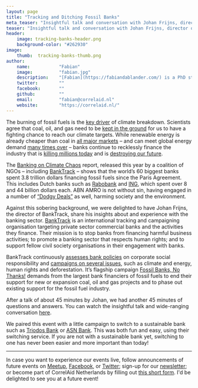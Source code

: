 ```yaml
---
layout: page
title: "Tracking and Ditching Fossil Banks"
meta_teaser: "Insightful talk and conversation with Johan Frijns, director of BankTrack."
teaser: "Insightful talk and conversation with Johan Frijns, director of BankTrack."
header:
    image: tracking-banks-header.png
    background-color: "#262930"
image:
    thumb:  tracking-banks-thumb.png
author:
    name:           "Fabian"
    image:          "fabian.jpg"
    description:    "[Fabian](https://fabiandablander.com/) is a PhD student at the University of Amsterdam interested in Bayesian testing, causal inference, networks, and dynamical systems modeling. He is a co-founder and the secretary of CorrelAid Netherlands."
    twitter:        ""
    facebook:       ""
    github:         ""
    email:          "fabian@correlaid.nl"
    website:        "https://correlaid.nl/"
---
```


The burning of fossil fuels is the [key driver](https://drawdown.org/sites/default/files/12_Unit_2_Global_Greenhouse_Gases.png) of climate breakdown. Scientists agree that coal, oil, and gas need to be [kept in the ground](https://www.theguardian.com/environment/2021/sep/08/climate-crisis-fossil-fuels-ground) for us to have a fighting chance to reach our climate targets. While renewable energy is already cheaper than coal in [all major markets](https://carbontracker.org/reports/how-to-waste-over-half-a-trillion-dollars/) – and can meet global energy demand [many times over](https://carbontracker.org/solar-and-wind-can-meet-world-energy-demand-100-times-over-renewables/) – banks continue to recklessly finance the industry that is [killing millions today](https://www.theguardian.com/environment/2021/feb/09/fossil-fuels-pollution-deaths-research) and is [destroying our future](https://www.theguardian.com/commentisfree/2021/aug/10/fossil-fuel-companies-ipcc-climate-report-governments).

The [Banking on Climate Chaos](https://www.bankingonclimatechaos.org/) report, released this year by a coalition of NGOs – including [BankTrack](https://www.banktrack.org/) – shows that the world’s 60 biggest banks spent 3.8 trillion dollars financing fossil fuels since the Paris Agreement. This includes Dutch banks such as [Rabobank](https://www.banktrack.org/bank/rabobank#dodgy_deals) and [ING](https://www.banktrack.org/bank/ing#dodgy_deals), which spent over 8 and 44 billion dollars each. ABN AMRO is not without sin, having engaged in a number of [“Dodgy Deals”](https://www.banktrack.org/bank/rabobank#dodgy_deals) as well, harming society and the environment.

Against this sobering background, we were delighted to have Johan Frijns, the director of BankTrack, share his insights about and experience with the banking sector. [BankTrack](https://www.banktrack.org/) is an international tracking and campaigning organisation targeting private sector commercial banks and the activities they finance. Their mission is to stop banks from financing harmful business activities; to promote a banking sector that respects human rights; and to support fellow civil society organisations in their engagement with banks.

BankTrack continuously [assesses bank policies](https://www.banktrack.org/page/bank_policies) on corporate social responsibility and [campaigns on several issues](https://www.banktrack.org/campaigns), such as climate and energy, human rights and deforestation. It’s flagship campaign [Fossil Banks, No Thanks!](https://www.fossilbanks.org/) demands from the largest bank financiers of fossil fuels to end their support for new or expansion coal, oil and gas projects and to phase out existing support for the fossil fuel industry.

After a talk of about 45 minutes by Johan, we had another 45 minutes of questions and answers. You can watch the insightful talk and wide-ranging conversation [here](https://www.youtube.com/watch?v=cSATXd_q1ug).

We paired this event with a little campaign to switch to a sustainable bank such as [Triodos Bank](https://www.triodos.nl/zoeken?q=overstap+service) or [ASN Bank](https://www.asnbank.nl/home.html). This was both fun and easy, using their switching service. If you are not with a sustainable bank yet, switching to one has never been easier and more important than today!

---

In case you want to experience our events live, follow announcements of future events on [Meetup](https://www.meetup.com/DataForGood-CorrelAid-X-Netherlands/), [Facebook](https://www.facebook.com/CorrelAidXNetherlands), or [Twitter](https://twitter.com/CorrelAidxNL); sign-up for our [newsletter](https://correlaid.us12.list-manage.com/subscribe?u=b294bf2834adf5d89bdd2dd5a&id=915f3f3eff); or become part of CorrelAid Netherlands by filling out [this short form](https://docs.google.com/forms/d/e/1FAIpQLSedU42DDarSFW1IdDUO1WeVCk3mcBr0_9jKqvKHnEWPDiUC-A/viewform). I'd be delighted to see you at a future event!
